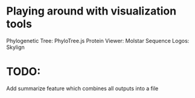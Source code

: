 # Playing around with visualization tools
Phylogenetic Tree: PhyloTree.js
Protein Viewer: Molstar
Sequence Logos: Skylign

# TODO:
Add summarize feature which combines all outputs into a file
